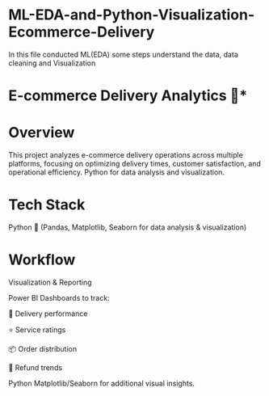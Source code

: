 # ML-EDA-and-Python-Visualization-Ecommerce-Delivery
In this file  conducted ML(EDA) some steps  understand the data, data cleaning and Visualization
# **E-commerce Delivery Analytics 🚀***
# **Overview**
This project analyzes e-commerce delivery operations across multiple platforms, focusing on optimizing delivery times, customer satisfaction, and operational efficiency. Python for data analysis and visualization.
# **Tech Stack**
Python 🐍 (Pandas, Matplotlib, Seaborn for data analysis & visualization)

# **Workflow**

Visualization & Reporting

Power BI Dashboards to track:

🚚 Delivery performance

⭐ Service ratings

📦 Order distribution

🔄 Refund trends

Python Matplotlib/Seaborn for additional visual insights.
